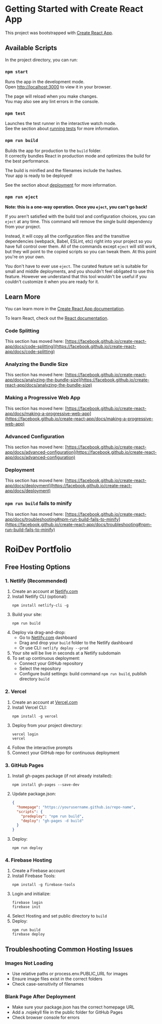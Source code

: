 # Getting Started with Create React App

This project was bootstrapped with [Create React App](https://github.com/facebook/create-react-app).

## Available Scripts

In the project directory, you can run:

### `npm start`

Runs the app in the development mode.\
Open [http://localhost:3000](http://localhost:3000) to view it in your browser.

The page will reload when you make changes.\
You may also see any lint errors in the console.

### `npm test`

Launches the test runner in the interactive watch mode.\
See the section about [running tests](https://facebook.github.io/create-react-app/docs/running-tests) for more information.

### `npm run build`

Builds the app for production to the `build` folder.\
It correctly bundles React in production mode and optimizes the build for the best performance.

The build is minified and the filenames include the hashes.\
Your app is ready to be deployed!

See the section about [deployment](https://facebook.github.io/create-react-app/docs/deployment) for more information.

### `npm run eject`

**Note: this is a one-way operation. Once you `eject`, you can't go back!**

If you aren't satisfied with the build tool and configuration choices, you can `eject` at any time. This command will remove the single build dependency from your project.

Instead, it will copy all the configuration files and the transitive dependencies (webpack, Babel, ESLint, etc) right into your project so you have full control over them. All of the commands except `eject` will still work, but they will point to the copied scripts so you can tweak them. At this point you're on your own.

You don't have to ever use `eject`. The curated feature set is suitable for small and middle deployments, and you shouldn't feel obligated to use this feature. However we understand that this tool wouldn't be useful if you couldn't customize it when you are ready for it.

## Learn More

You can learn more in the [Create React App documentation](https://facebook.github.io/create-react-app/docs/getting-started).

To learn React, check out the [React documentation](https://reactjs.org/).

### Code Splitting

This section has moved here: [https://facebook.github.io/create-react-app/docs/code-splitting](https://facebook.github.io/create-react-app/docs/code-splitting)

### Analyzing the Bundle Size

This section has moved here: [https://facebook.github.io/create-react-app/docs/analyzing-the-bundle-size](https://facebook.github.io/create-react-app/docs/analyzing-the-bundle-size)

### Making a Progressive Web App

This section has moved here: [https://facebook.github.io/create-react-app/docs/making-a-progressive-web-app](https://facebook.github.io/create-react-app/docs/making-a-progressive-web-app)

### Advanced Configuration

This section has moved here: [https://facebook.github.io/create-react-app/docs/advanced-configuration](https://facebook.github.io/create-react-app/docs/advanced-configuration)

### Deployment

This section has moved here: [https://facebook.github.io/create-react-app/docs/deployment](https://facebook.github.io/create-react-app/docs/deployment)

### `npm run build` fails to minify

This section has moved here: [https://facebook.github.io/create-react-app/docs/troubleshooting#npm-run-build-fails-to-minify](https://facebook.github.io/create-react-app/docs/troubleshooting#npm-run-build-fails-to-minify)

# RoiDev Portfolio

## Free Hosting Options

### 1. Netlify (Recommended)

1. Create an account at [Netlify.com](https://netlify.com)
2. Install Netlify CLI (optional):
   ```
   npm install netlify-cli -g
   ```
3. Build your site:
   ```
   npm run build
   ```
4. Deploy via drag-and-drop:
   - Go to [Netlify.com](https://netlify.com) dashboard
   - Drag and drop your `build` folder to the Netlify dashboard
   - Or use CLI: `netlify deploy --prod`
5. Your site will be live in seconds at a Netlify subdomain
6. To set up continuous deployment:
   - Connect your GitHub repository
   - Select the repository
   - Configure build settings: build command `npm run build`, publish directory `build`

### 2. Vercel

1. Create an account at [Vercel.com](https://vercel.com)
2. Install Vercel CLI:
   ```
   npm install -g vercel
   ```
3. Deploy from your project directory:
   ```
   vercel login
   vercel
   ```
4. Follow the interactive prompts
5. Connect your GitHub repo for continuous deployment

### 3. GitHub Pages

1. Install gh-pages package (if not already installed):
   ```
   npm install gh-pages --save-dev
   ```
2. Update package.json:
   ```json
   {
     "homepage": "https://yourusername.github.io/repo-name",
     "scripts": {
       "predeploy": "npm run build",
       "deploy": "gh-pages -d build"
     }
   }
   ```
3. Deploy:
   ```
   npm run deploy
   ```

### 4. Firebase Hosting

1. Create a Firebase account
2. Install Firebase Tools:
   ```
   npm install -g firebase-tools
   ```
3. Login and initialize:
   ```
   firebase login
   firebase init
   ```
4. Select Hosting and set public directory to `build`
5. Deploy:
   ```
   npm run build
   firebase deploy
   ```

## Troubleshooting Common Hosting Issues

### Images Not Loading
- Use relative paths or process.env.PUBLIC_URL for images
- Ensure image files exist in the correct folders
- Check case-sensitivity of filenames

### Blank Page After Deployment
- Make sure your package.json has the correct homepage URL
- Add a .nojekyll file in the public folder for GitHub Pages
- Check browser console for errors
